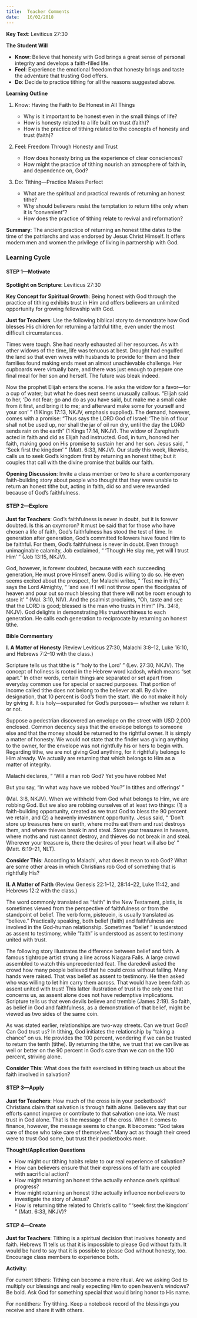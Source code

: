 ```yaml
---
title:  Teacher Comments
date:   16/02/2018
---
```


**Key Text**: Leviticus 27:30 

**The Student Will** 

- **Know**: Believe that honesty with God brings a great sense of personal integrity and develops a faith-filled life.
- **Feel**: Experience the emotional freedom that honesty brings and taste the adventure that trusting God offers.
- **Do**: Decide to practice tithing for all the reasons suggested above. 

**Learning Outline** 

1. Know: Having the Faith to Be Honest in All Things 
	+ Why is it important to be honest even in the small things of life?
	+ How is honesty related to a life built on trust (faith)?
	+ How is the practice of tithing related to the concepts of honesty and trust (faith)? 

2. Feel: Freedom Through Honesty and Trust 
	+ How does honesty bring us the experience of clear consciences? 
	+ How might the practice of tithing nourish an atmosphere of faith in, and dependence on, God? 

3. Do: Tithing—Practice Makes Perfect 
	+ What are the spiritual and practical rewards of returning an honest tithe? 
	+ Why should believers resist the temptation to return tithe only when it is “convenient”? 
	+ How does the practice of tithing relate to revival and reformation? 

**Summary**: The ancient practice of returning an honest tithe dates to the time of the patriarchs and was endorsed by Jesus Christ Himself. It offers modern men and women the privilege of living in partnership with God. 

### Learning Cycle 

#### STEP 1—Motivate 

**Spotlight on Scripture**: Leviticus 27:30 

**Key Concept for Spiritual Growth**: Being honest with God through the practice of tithing exhibits trust in Him and offers believers an unlimited opportunity for growing fellowship with God. 

**Just for Teachers**: Use the following biblical story to demonstrate how God blesses His children for returning a faithful tithe, even under the most difficult circumstances. 

Times were tough. She had nearly exhausted all her resources. As with other widows of the time, life was tenuous at best. Drought had engulfed the land so that even wives with husbands to provide for them and their families found making ends meet an almost unachievable challenge. Her cupboards were virtually bare, and there was just enough to prepare one final meal for her son and herself. The future was bleak indeed. 

Now the prophet Elijah enters the scene. He asks the widow for a favor—for a cup of water; but what he does next seems unusually callous. “Elijah said to her, ‘Do not fear; go and do as you have said, but make me a small cake from it first, and bring it to me; and afterward make some for yourself and your son’ ” (1 Kings 17:13, NKJV, emphasis supplied). The demand, however, comes with a promise: “Thus says the LORD God of Israel: ‘The bin of flour shall not be used up, nor shall the jar of oil run dry, until the day the LORD sends rain on the earth” (1 Kings 17:14, NKJV). The widow of Zarephath acted in faith and did as Elijah had instructed. God, in turn, honored her faith, making good on His promise to sustain her and her son. Jesus said, “ ‘Seek first the kingdom’ ” (Matt. 6:33, NKJV). Our study this week, likewise, calls us to seek God’s kingdom first by returning an honest tithe; but it couples that call with the divine promise that builds our faith. 

**Opening Discussion**: Invite a class member or two to share a contemporary faith-building story about people who thought that they were unable to return an honest tithe but, acting in faith, did so and were rewarded because of God’s faithfulness. 

#### STEP 2—Explore 

**Just for Teachers**: God’s faithfulness is never in doubt, but it is forever doubted. Is this an oxymoron? It must be said that for those who have chosen a life of faith, God’s faithfulness has stood the test of time. In generation after generation, God’s committed followers have found Him to be faithful. For them, God’s faithfulness is never in doubt. Even through unimaginable calamity, Job exclaimed, “ ‘Though He slay me, yet will I trust Him’ ” (Job 13:15, NKJV). 

God, however, is forever doubted, because with each succeeding generation, He must prove Himself anew. God is willing to do so. He even seems excited about the prospect, for Malachi writes, “ ‘Test me in this,’ ” says the Lord Almighty, “ ‘and see if I will not throw open the floodgates of heaven and pour out so much blessing that there will not be room enough to store it’ ” (Mal. 3:10, NIV). And the psalmist proclaims, “Oh, taste and see that the LORD is good; blessed is the man who trusts in Him!” (Ps. 34:8, NKJV). God delights in demonstrating His trustworthiness to each generation. He calls each generation to reciprocate by returning an honest tithe. 

**Bible Commentary** 

**I. A Matter of Honesty** (Review Leviticus 27:30, Malachi 3:8–12, Luke 16:10, and Hebrews 7:2–10 with the class.) 

Scripture tells us that tithe is “ ‘holy to the Lord’ ” (Lev. 27:30, NKJV). The concept of holiness is rooted in the Hebrew word kadosh, which means “set apart.” In other words, certain things are separated or set apart from everyday common use for special or sacred purposes. That portion of income called tithe does not belong to the believer at all. By divine designation, that 10 percent is God’s from the start. We do not make it holy by giving it. It is holy—separated for God’s purposes— whether we return it or not. 

Suppose a pedestrian discovered an envelope on the street with USD 2,000 enclosed. Common decency says that the envelope belongs to someone else and that the money should be returned to the rightful owner. It is simply a matter of honesty. We would not state that the finder was giving anything to the owner, for the envelope was not rightfully his or hers to begin with. Regarding tithe, we are not giving God anything, for it rightfully belongs to Him already. We actually are returning that which belongs to Him as a matter of integrity. 

Malachi declares, “ ‘Will a man rob God? Yet you have robbed Me! 

But you say, “In what way have we robbed You?” In tithes and offerings’ ” 

(Mal. 3:8, NKJV). When we withhold from God what belongs to Him, we are robbing God. But we also are robbing ourselves of at least two things: (1) a faith-building opportunity, created as we trust God to bless the 90 percent we retain, and (2) a heavenly investment opportunity. Jesus said, “ ‘Don’t store up treasures here on earth, where moths eat them and rust destroys them, and where thieves break in and steal. Store your treasures in heaven, where moths and rust cannot destroy, and thieves do not break in and steal. Wherever your treasure is, there the desires of your heart will also be’ ” (Matt. 6:19–21, NLT). 

**Consider This**: According to Malachi, what does it mean to rob God? What are some other areas in which Christians rob God of something that is rightfully His? 

**II. A Matter of Faith** (Review Genesis 22:1–12, 28:14–22, Luke 11:42, and Hebrews 12:2 with the class.) 

The word commonly translated as “faith” in the New Testament, pistis, is sometimes viewed from the perspective of faithfulness or from the standpoint of belief. The verb form, pisteuein, is usually translated as “believe.” Practically speaking, both belief (faith) and faithfulness are involved in the God-human relationship. Sometimes “belief ” is understood as assent to testimony, while “faith” is understood as assent to testimony united with trust. 

The following story illustrates the difference between belief and faith. A famous tightrope artist strung a line across Niagara Falls. A large crowd assembled to watch this unprecedented feat. The daredevil asked the crowd how many people believed that he could cross without falling. Many hands were raised. That was belief as assent to testimony. He then asked who was willing to let him carry them across. That would have been faith as assent united with trust! This latter illustration of trust is the only one that concerns us, as assent alone does not have redemptive implications. Scripture tells us that even devils believe and tremble (James 2:19). So faith, as belief in God and faithfulness, as a demonstration of that belief, might be viewed as two sides of the same coin. 

As was stated earlier, relationships are two-way streets. Can we trust God? Can God trust us? In tithing, God initiates the relationship by “taking a chance” on us. He provides the 100 percent, wondering if we can be trusted to return the tenth (tithe). By returning the tithe, we trust that we can live as well or better on the 90 percent in God’s care than we can on the 100 percent, striving alone. 

**Consider This**: What does the faith exercised in tithing teach us about the faith involved in salvation? 

#### STEP 3—Apply 

**Just for Teachers**: How much of the cross is in your pocketbook? Christians claim that salvation is through faith alone. Believers say that our efforts cannot improve or contribute to that salvation one iota. We must trust in God alone. That is the message of the cross. When it comes to finance, however, the message seems to change. It becomes: “God takes care of those who take care of themselves.” Many act as though their creed were to trust God some, but trust their pocketbooks more. 

**Thought/Application Questions** 

- How might our tithing habits relate to our real experience of salvation? 
- How can believers ensure that their expressions of faith are coupled with sacrificial action? 
- How might returning an honest tithe actually enhance one’s spiritual progress? 
- How might returning an honest tithe actually influence nonbelievers to investigate the story of Jesus? 
- How is returning tithe related to Christ’s call to “ ‘seek first the kingdom’ ” (Matt. 6:33, NKJV)? 

#### STEP 4—Create 

**Just for Teachers**: Tithing is a spiritual decision that involves honesty and faith. Hebrews 11 tells us that it is impossible to please God without faith. It would be hard to say that it is possible to please God without honesty, too. Encourage class members to experience both. 

**Activity**: 

For current tithers: Tithing can become a mere ritual. Are we asking God to multiply our blessings and really expecting Him to open heaven’s windows? Be bold. Ask God for something special that would bring honor to His name. 

For nontithers: Try tithing. Keep a notebook record of the blessings you receive and share it with others. 